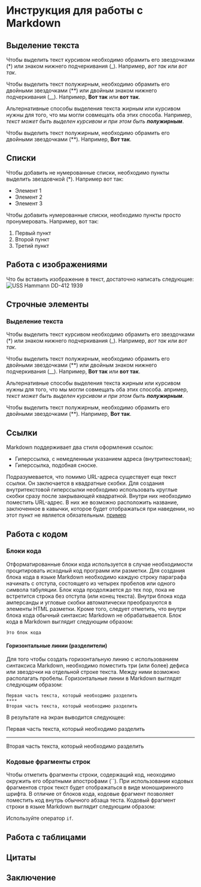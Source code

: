 
# Инструкция для работы с Markdown

## Выделение текста
Чтобы выделить текст курсивом необходимо обрамить его звездочками 
(*) или знаком нижнего подчеркивания (_). 
Например, *вот так* или 
_вот так_.

Чтобы выделить текст полужирным, необходимо обрамить его двойными 
звездочками (**) или двойным знаком нижнего подчеркивания (__). 
Например, **Вот так** или __вот так__.

Альтернативные способы выделения текста жирным или курсивом нужны 
для того, что мы могли совмещать оба этих способа. 
Например, _текст может быть выделен курсивом и при этом быть **полужирным**_.

Чтобы выделить текст полужирным, необходимо обрамить его двойными звездочками (**). 
Например, **Вот так**.

## Списки
Чтобы добавить не нумерованные списки, необходимо пункты выделить звездовчкой (*).
Например вот так:

* Элемент 1
* Элемент 2
* Элемент 3

Чтобы добавить нумерованные списки, необходимо пункты просто пронумеровать.
Например, вот так:

1. Первый пункт
2. Второй пункт
3. Третий пункт

## Работа с изображениями
Что бы вставить изображение в текст, достаточно написать следующие:
![USS Hammann DD-412 1939]()

## Строчные элементы

### Выделение текста
Чтобы выделить текст курсивом необходимо обрамить его звездочками 
(*) или знаком нижнего подчеркивания (_). 
Например, *вот так* или _вот так_.

Чтобы выделить текст полужирным, необходимо обрамить его двойными 
звездочками (**) или двойным знаком нижнего подчеркивания (__). 
Например, **Вот так** или __вот так__.

Альтернативные способы выделения текста жирным или курсивом нужны 
для того, что мы могли совмещать оба этих способа. 
апример, _текст может быть выделен курсивом и при этом быть **полужирным**_.

Чтобы выделить текст полужирным, необходимо обрамить его двойными звездочками (**). 
Например, **Вот так**.

## Ссылки
Markdown поддерживает два стиля оформления ссылок:
* Гиперссылка, с немедленным указанием адреса (внутритекстовая);
* Гиперссылка, подобная сноске.

Подразумевается, что помимо URL-адреса существует еще текст ссылки.
Он заключается в квадратные скобки. Для создания внутритекстовой 
гиперссылки необходимо использовать круглые скобки сразу после 
закрывающей квадратной. Внутри них необходимо поместить URL-адрес. 
В них же возможно расположить название, заключенное в кавычки, 
которое будет отображаться при наведении, но этот пункт не является обязательным.
[пример](https://www.toweroffantasy-global.com/ "Подсказка")

## Работа с кодом
### Блоки кода
Отформатированные блоки кода используется в случае необходимости процитировать исходный код 
программ или разметки. Для создания блока кода в языке Markdown необходимо каждую строку 
параграфа начинать с отступа, состоящего из четырех пробелов или одного символа табуляции. Блок 
кода продолжается до тех пор, пока не встретится строка без отступа (или конец текста). Внутри 
блока кода амперсанды и угловые скобки автоматически преобразуются в элементы HTML разметки. 
Кроме того, следует отметить, что внутри блока кода обычный синтаксис Markdown не обрабатывается.
Блок кода в Markdown выглядит следующим образом:

    Это блок кода

#### Горизонтальные линии (разделители)
Для того чтобы создать горизонтальную линию с использованием синтаксиса Markdown, необходимо 
поместить три (или более) дефиса или звездочки на отдельной строке текста. Между ними возможно 
располагать пробелы. 
Горизонтальные линии в Markdown выглядят следующим образом:

    Первая часть текста, который необходимо разделить
    ****
    Вторая часть текста, который необходимо разделить
В результате на экран выводится следующее:

Первая часть текста, который необходимо разделить
***
Вторая часть текста, который необходимо разделить

### Кодовые фрагменты строк
Чтобы отметить фрагменты строки, содержащий код, неоходимо окружить его обратными апострофами 
(``). При использовании кодовых фрагментов строк текст будет отображаться в виде моноширинного 
шрифта. В отличие от блоков кода, кодовые фрагмент позволяет поместить код внутрь обычного 
абзаца теста. Кодовый фрагмент строки в языке Markdown выглядит следующим образом:

Используйте оператор  `if`. 

## Работа с таблицами

## Цитаты

## Заключение